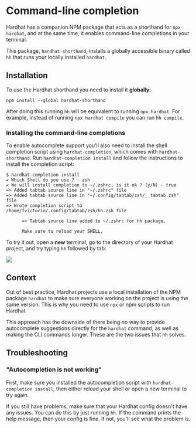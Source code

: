 # Command-line completion

Hardhat has a companion NPM package that acts as a shorthand for `npx hardhat`, and at the same time, it enables command-line completions in your terminal.

This package, `hardhat-shorthand`, installs a globally accessible binary called `hh` that runs your locally installed `hardhat`.

## Installation

To use the Hardhat shorthand you need to install it **globally**:

```
npm install --global hardhat-shorthand
```

After doing this running `hh` will be equivalent to running `npx hardhat`. For example, instead of running `npx hardhat compile` you can run `hh compile`.

### Installing the command-line completions

To enable autocomplete support you'll also need to install the shell completion script using `hardhat-completion`, which comes with `hardhat-shorthand`. Run `hardhat-completion install` and follow the instructions to install the completion script:

```
$ hardhat-completion install
✔ Which Shell do you use ? · zsh
✔ We will install completion to ~/.zshrc, is it ok ? (y/N) · true
=> Added tabtab source line in "~/.zshrc" file
=> Added tabtab source line in "~/.config/tabtab/zsh/__tabtab.zsh" file
=> Wrote completion script to /home/fvictorio/.config/tabtab/zsh/hh.zsh file

      => Tabtab source line added to ~/.zshrc for hh package.

      Make sure to reload your SHELL.
```

To try it out, open a **new** terminal, go to the directory of your Hardhat project, and try typing `hh` followed by tab:

![](/hh.gif)

## Context

Out of best practice, Hardhat projects use a local installation of the NPM package `hardhat` to make sure everyone working on the project is using the same version. This is why you need to use `npx` or npm scripts to run Hardhat.

This approach has the downside of there being no way to provide autocomplete suggestions directly for the `hardhat` command, as well as making the CLI commands longer. These are the two issues that `hh` solves.

## Troubleshooting

### "Autocompletion is not working"

First, make sure you installed the autocompletion script with `hardhat-completion install`, then either reload your shell or open a new terminal to try again.

If you still have problems, make sure that your Hardhat config doesn't have any issues. You can do this by just running `hh`. If the command prints the help message, then your config is fine. If not, you'll see what the problem is.
